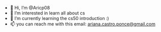 - 👋 Hi, I’m @Aricp08
- 👀 I’m interested in learn all about cs
- 🌱 I’m currently learning the cs50 introduction :)
- 📫 you can reach me with this email: ariana.castro.ponce@gmail.com

<!---
Aricp08/Aricp08 is a ✨ special ✨ repository because its `README.md` (this file) appears on your GitHub profile.
You can click the Preview link to take a look at your changes.
--->
